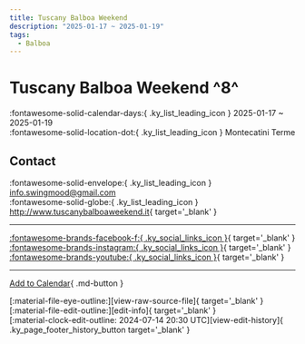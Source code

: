 ```yaml
---
title: Tuscany Balboa Weekend
description: "2025-01-17 ~ 2025-01-19"
tags:
  - Balboa
---
```


# Tuscany Balboa Weekend ^8^

:fontawesome-solid-calendar-days:{ .ky_list_leading_icon } 2025-01-17 ~ 2025-01-19  
:fontawesome-solid-location-dot:{ .ky_list_leading_icon } Montecatini Terme  

## Contact

:fontawesome-solid-envelope:{ .ky_list_leading_icon } <info.swingmood@gmail.com>  
:fontawesome-solid-globe:{ .ky_list_leading_icon } <http://www.tuscanybalboaweekend.it>{ target='_blank' }  

---

 [:fontawesome-brands-facebook-f:{ .ky_social_links_icon }](https://www.facebook.com/tuscanybalboaweekend){ target='_blank' } [:fontawesome-brands-instagram:{ .ky_social_links_icon }](https://instagram.com/tuscanybalboaweekend){ target='_blank' } [:fontawesome-brands-youtube:{ .ky_social_links_icon }](https://youtube.com/@TuscanyBalboaWeekend){ target='_blank' }

---

[Add to Calendar](https://swing.news/ics/en/2025/it/tuscany-balboa-weekend-2025.ics){ .md-button }

<div class="ky_page_footer" markdown>
<div class="ky_page_footer_trailing" markdown="span">
[:material-file-eye-outline:][view-raw-source-file]{ target='_blank' }
[:material-file-edit-outline:][edit-info]{ target='_blank' }
</div>
<div class="ky_page_footer_leading" markdown="span">
[:material-clock-edit-outline: 2024-07-14 20:30 UTC][view-edit-history]{ .ky_page_footer_history_button target='_blank' }
</div>
</div>

[view-raw-source-file]: https://github.com/swingdance/events/blob/main/2025/it/tuscany-balboa-weekend-2025.json "View Raw Source File"
[edit-info]: https://github.com/swingdance/events/issues/new?assignees=&labels=update+event&projects=&template=03-update_entity.yml&title=%5B2025%2Fit%5D%20Tuscany%20Balboa%20Weekend&region=it&year=2025&id=tuscany-balboa-weekend-2025&name=Tuscany%20Balboa%20Weekend&org_id= "Edit Info"

[view-edit-history]: https://github.com/swingdance/events/commits/main/2025/it/tuscany-balboa-weekend-2025.json "View Edit History"
